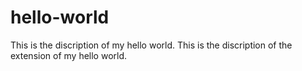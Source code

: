 # hello-world
This is the discription of my hello world.
This is the discription of the extension of my hello world.
